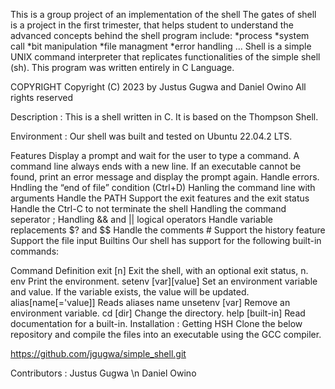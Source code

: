 This is a group project of an implementation of the shell
The gates of shell is a project in the first trimester, that helps student to understand the advanced concepts behind the shell program include:
 *process
 *system call
 *bit manipulation
 *file managment
 *error handling ...
Shell is a simple UNIX command interpreter that replicates functionalities of the simple shell (sh).
This program was written entirely in C Language.

COPYRIGHT
Copyright (C) 2023 by Justus Gugwa and Daniel Owino
All rights reserved

Description :
This is a shell written in C. It is based on the Thompson Shell.

Environment :
Our shell was built and tested on Ubuntu 22.04.2 LTS.

Features
Display a prompt and wait for the user to type a command. A command line always ends with a new line.
If an executable cannot be found, print an error message and display the prompt again.
Handle errors.
Hndling the “end of file” condition (Ctrl+D)
Hanling the command line with arguments
Handle the PATH
Support the exit features and the exit status
Handle the Ctrl-C to not terminate the shell
Handling the command seperator ;
Handling && and || logical operators
Handle variable replacements $? and $$
Handle the comments #
Support the history feature
Support the file input
Builtins
Our shell has support for the following built-in commands:

Command	Definition
exit [n]	Exit the shell, with an optional exit status, n.
env	Print the environment.
setenv [var][value]	Set an environment variable and value. If the variable exists, the value will be updated.
alias[name[='value]]	Reads aliases name
unsetenv [var]	Remove an environment variable.
cd [dir]	Change the directory.
help [built-in]	Read documentation for a built-in.
Installation : Getting HSH
Clone the below repository and compile the files into an executable using the GCC compiler.

https://github.com/jgugwa/simple_shell.git

Contributors :
Justus Gugwa \n
Daniel Owino
